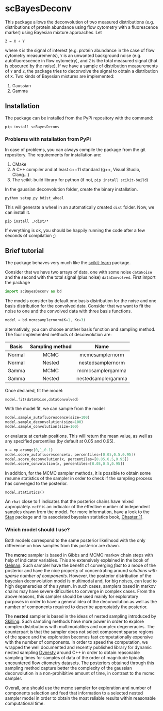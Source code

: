 # scBayesDeconv

This package allows the deconvolution of two measured distributions (e.g. distributions of protein abundance using flow cytometry with a fluorescence marker) using Bayesian mixture approaches. Let

```
Z = X + Y
```

where `X` is the signal of interest (e.g. protein abundance in the case of flow cytometry measurements), `Y` is an unwanted background noise (e.g. autofluorescence in flow cytometry), and `Z` is the total measured signal (that is obscured by the noise). If we have a sample of distribution measurements of `Y` and `Z`, the package tries to deconvolve the signal to obtain a distribution of `X`. Two kinds of Bayesian mixtures are implemented:

1. Gaussian
2. Gamma

## Installation

The package can be installed from the PyPi repository with the command:

```shell
pip install scBayesDeconv
```

### Problems with nstallation from PyPi
In case of problems, you can always compile the package from the git repository. The requirements for installation are:
 1. CMake
 2. A C++ compiler and at least c++11 standard (g++, Visual Studio, Clang...)
 3. The scikit-build library for python (if not, `pip install scikit-build`)

In the gaussian deconvolution folder, create the binary installation.

```shell
python setup.py bdist_wheel
```

This will generate a wheel in an automatically created `dist` folder. Now, we can install it.

```shell
pip install ./dist/*
```

If everything is ok, you should be happily running the code after a few seconds of compilation ;)

## Brief tutorial

The package behaves very much like the [scikit-learn](https://scikit-learn.org/) package.

Consider that we have two arrays of data, one with some noise `dataNoise` and the second with the total signal (plus noise) `dataConvolved`.
First import the package

```python
import scBayesDeconv as bd
```

The models consider by default one basis distribution for the noise and one basis distribution for the convolved data. Consider that we want to fit the noise to one and the convolved data with three basis functions.

```python
model = bd.mcmcsamplernorm(K=1, Kc=3)
```

alternativaly, you can choose another basis function and sampling method. The four implemented methods of deconvolution are:

| Basis | Sampling method | Name |
|:-:|:-:|:-:|
| Normal | MCMC | mcmcsamplernorm |
| Normal | Nested | nestedsamplernorm |
| Gamma | MCMC | mcmcsamplergamma |
| Gamma | Nested | nestedsamplergamma |

Once declared, fit the model:

```python
model.fit(dataNoise,dataConvolved)
```

With the model fit, we can sample from the model

```python
model.sample_autofluorescence(size=100)
model.sample_deconvolution(size=100)
model.sample_convolution(size=100)
```

or evaluate at certain positions. This will return the mean value, as well as any specified percentiles (by default at 0.05 and 0.95).

```python
x = np.arange(0,1,0.1)
model.score_autofluorescence(x, percentiles=[0.05,0.5,0.95])
model.score_deconvolution(x, percentiles=[0.05,0.5,0.95])
model.score_convolution(x, percentiles=[0.05,0.5,0.95])
```

In addition, for the MCMC sampler methods, it is possible to obtain some resume statistics of the sampler in order to check if the sampling process has converged to the posterior.

```python
model.statistics()
```

An `rhat` close to 1 indicates that the posterior chains have mixed appropiately. `neff` is an indicator of the effective number of independent samples drawn from the model. For more information, have a look to the [Stan](https://mc-stan.org/) package and its associated bayesian statistics book, [Chapter 11](http://www.stat.columbia.edu/~gelman/book/).

### Which model should I use?

Both models correspond to the same posterior likelihood with the only difference on how samples from this posterior are drawn. 

The **mcmc** sampler is based in Gibbs and MCMC markov chain steps with help of indicator variables. This are extensively explained in the book of [Gelman](http://www.stat.columbia.edu/~gelman/book/). Such sampler have the benefit of converging *fast* to a mode of the posterior and have the nice property of concentrating around *solutions with sparse number of components*. However, the posterior distribution of the bayesian deconvolution model is multimodal and, for big noises, can lead to high degeneracies of the system. In such cases, samplers based in markov chains may have severe dificulties to converge in complex cases. From the above reasons, this sampler should be used mainly for exploratory purposes in order to have a general idea of the deconvolution as well as the number of components required to describe appropiately the posterior.

The **nested** sampler is based in the ideas of nested sampling introduced by [Skilling](https://projecteuclid.org/euclid.ba/1340370944). Such sampling methods have more power in order to explore complex distributions with multimodalities and complex degeneracies. The counterpart is that the sampler does not select component sparse regions of the space and the exploration becomes fast computationally expensive with the number of components. In order to speed the computation, we wrapped the well documented and recently published library for dynamic nested sampling [Dynesty](https://dynesty.readthedocs.io/en/latest/) around C++ in order to obtain reasonable sampling times for samples of data of the order of magnitude tipically encountered flow citometry datasets. The posteriors obtained through this sampling method capture better the complexity of the gaussian deconvolution in a non-prohibitive amount of time, in contrast to the mcmc sampler.

Overall, one should use the mcmc sampler for exploration and number of components selection and feed that information to a selected nested sampler model in order to obtain the most reliable results within reasonable computational time.
